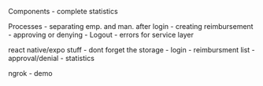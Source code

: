 Components
    - complete statistics

Processes
    - separating emp. and man. after login
    - creating reimbursement
    - approving or denying
    - Logout
    - errors for service layer

react native/expo stuff
    - dont forget the storage
    - login
    - reimbursment list
    - approval/denial
    - statistics

ngrok
    - demo